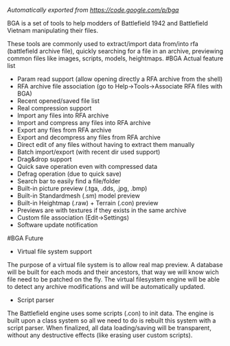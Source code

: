 _Automatically exported from https://code.google.com/p/bga_

BGA is a set of tools to help modders of Battlefield 1942 and Battlefield Vietnam manipulating their files.

These tools are commonly used to extract/import data from/into rfa (battlefield archive file), quickly searching for a file in an archive, previewing common files like images, scripts, models, heightmaps.
#BGA Actual feature list

* Param read support (allow opening directly a RFA archive from the shell)
* RFA archive file association (go to Help->Tools->Associate RFA files with BGA)
* Recent opened/saved file list
* Real compression support
* Import any files into RFA archive
* Import and compress any files into RFA archive
* Export any files from RFA archive
* Export and decompress any files from RFA archive
* Direct edit of any files without having to extract them manually
* Batch import/export (with recent dir used support)
* Drag&drop support
* Quick save operation even with compressed data
* Defrag operation (due to quick save)
* Search bar to easily find a file/folder
* Built-in picture preview (.tga, .dds, .jpg, .bmp)
* Built-in Standardmesh (.sm) model preview
* Built-in Heightmap (.raw) + Terrain (.con) preview
* Previews are with textures if they exists in the same archive
* Custom file association (Edit->Settings)
* Software update notification 

#BGA Future

* Virtual file system support

The purpose of a virtual file system is to allow real map preview. A database will be built for each mods and their ancestors, that way we will know wich file need to be patched on the fly. The virtual filesystem engine will be able to detect any archive modifications and will be automatically updated.

* Script parser

The Battlefield engine uses some scripts (.con) to init data. The engine is built upon a class system so all we need to do is rebuilt this system with a script parser. When finalized, all data loading/saving will be transparent, without any destructive effects (like erasing user custom scripts). 
